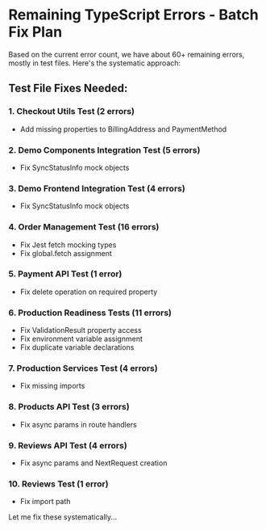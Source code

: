 # Remaining TypeScript Errors - Batch Fix Plan

Based on the current error count, we have about 60+ remaining errors, mostly in test files. Here's the systematic approach:

## Test File Fixes Needed:

### 1. Checkout Utils Test (2 errors)
- Add missing properties to BillingAddress and PaymentMethod

### 2. Demo Components Integration Test (5 errors) 
- Fix SyncStatusInfo mock objects

### 3. Demo Frontend Integration Test (4 errors)
- Fix SyncStatusInfo mock objects

### 4. Order Management Test (16 errors)
- Fix Jest fetch mocking types
- Fix global.fetch assignment

### 5. Payment API Test (1 error)
- Fix delete operation on required property

### 6. Production Readiness Tests (11 errors)
- Fix ValidationResult property access
- Fix environment variable assignment
- Fix duplicate variable declarations

### 7. Production Services Test (4 errors)
- Fix missing imports

### 8. Products API Test (3 errors)
- Fix async params in route handlers

### 9. Reviews API Test (4 errors)
- Fix async params and NextRequest creation

### 10. Reviews Test (1 error)
- Fix import path

Let me fix these systematically...